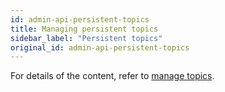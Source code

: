 ```yaml
---
id: admin-api-persistent-topics
title: Managing persistent topics
sidebar_label: "Persistent topics"
original_id: admin-api-persistent-topics
---
```


For details of the content, refer to [manage topics](admin-api-topics.md).